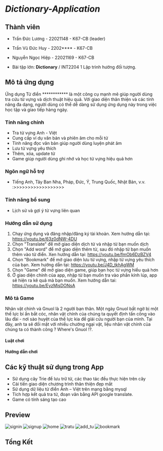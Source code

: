 # ***Dictionary-Application***

## **Thành viên**

+ Trần Đức Lương - 22021148 - K67-CB (leader)
+ Trần Vũ Đức Huy - 2202**** - K67-CB
+ Nguyễn Ngọc Hiệp - 22021169 - K67-CB

+ Bài tập lớn: **Dictionary** / INT2204 1	Lập trình hướng đối tượng.


## **Mô tả ứng dụng**
Ứng dụng Từ điển ************ là một công cụ mạnh mẽ giúp người dùng tra cứu từ vựng và dịch thuật hiệu quả. Với giao diện thân thiện và các tính năng đa dạng, người dùng có thể dễ dàng sử dụng ứng dụng này trong việc học tập và giao tiếp hàng ngày.

### Tính năng chính
- Tra từ vựng Anh - Việt
- Cung cấp ví dụ văn bản và phiên âm cho mỗi từ
- Tính năng đọc văn bản giúp người dùng luyện phát âm
- Lưu từ vựng yêu thích
- Thêm, xóa, update từ
- Game giúp người dùng ghi nhớ và học từ vựng hiệu quả hơn

### Ngôn ngữ hỗ trợ
- Tiếng Anh, Tây Ban Nha, Pháp, Đức, Ý, Trung Quốc, Nhật Bản, v.v.
:>>>>>>>>>>>>>>>>>>
### Tính năng bổ sung
- Lịch sử và gợi ý từ vựng liên quan

### Hướng dẫn sử dụng
1. Chạy ứng dụng và đăng nhập/đăng ký tài khoản. Xem hướng dẫn tại:  https://youtu.be/63z0dNW-4DU
2. Chọn "Translate" để mở giao diện dịch từ và nhập từ bạn muốn dịch
3. Chọn "Add word" để mở giao diện thêm từ, sau đó nhập từ bạn muốn thêm vào từ điển. Xen hướng dẫn tại: https://youtu.be/fmOb6DzBZV4
4. Chọn "Bookmark" để mở giao diện lưu từ vựng, nhập từ vựng yêu thích của bạn. Xem hướng dẫn tại: https://youtu.be/J4D_tkhAgWM
5. Chọn "Game" để mở giao diện game, giúp bạn học từ vựng hiểu quả hơn
6. Ở giao diện chính của app, nhập từ bạn muốn tra vào phần kính lúp, app sẽ hiện ra kê quả mà bạn muốn. Xem hướng dẫn tai: https://youtu.be/EyzMisDONsA

### Mô tả Game
Nhân vật chính và Gnuol là 2 người bạn thân. Một ngày Gnuol bất ngờ bị một thế lực bí ẩn bắt cóc, nhân vật chính của chúng ta quyết định tấn công vào lâu đài - nơi sào huyệt của thế lực kia để giải cứu người bạn của mình. Tại đây, anh ta sẽ đối mặt với nhiều chướng ngại vật, liệu nhân vật chính của chúng ta có thành công ? Where's Gnuol !?.
#### Luật chơi
#### Hướng dẫn chơi 
## **Các kỹ thuật sử dụng trong App**

- Sử dụng cây Trie để lưu trữ từ, các thao tác đều thực hiện trên cây
- Cải tiến giao diện chương trình thân thiện đẹp mắt
- Sử dụng dữ liệu từ điển Anh – Việt trên mạng bằng mysql
- Tích hợp kết quả tra từ, đoạn văn bằng API google translate.
- Game có tính sáng tạo cao

## **Preview**
![signin](https://github.com/dluong1210/projectOOP_Dictionary/assets/145144451/1677a7c5-2dc5-4b55-995c-7722532f79f5)
![signup](https://github.com/dluong1210/projectOOP_Dictionary/assets/145144451/712c7745-5259-48a3-967f-204092045bdc)
![home](https://github.com/dluong1210/projectOOP_Dictionary/assets/145144451/9a8de8f2-6900-4710-8c0a-13da3d41f4c9)
![tratu](https://github.com/dluong1210/projectOOP_Dictionary/assets/145144451/8df67f33-0334-4e85-a736-06e0024c8d39)
![add_tu](https://github.com/dluong1210/projectOOP_Dictionary/assets/145144451/81403c67-d8ca-45ba-b1a1-25afac312c37)
![bookmark](https://github.com/dluong1210/projectOOP_Dictionary/assets/145144451/c86b28c2-8bc9-4412-ad0e-d09b374281b0)
## **Tổng Kết**

